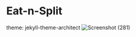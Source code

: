 # Eat-n-Split

theme: jekyll-theme-architect
![Screenshot (281)](https://github.com/sandali-singh/Eat-n-Split/assets/72544086/ecc33b8c-f924-4a69-b690-8abfa7316da1)

